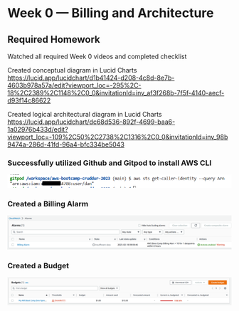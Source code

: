 # Week 0 — Billing and Architecture

## Required Homework

Watched all required Week 0 videos and completed checklist

Created conceptual diagram in Lucid Charts
    https://lucid.app/lucidchart/d1b41424-d208-4c8d-8e7b-4603b978a57a/edit?viewport_loc=-295%2C-18%2C2389%2C1148%2C0_0&invitationId=inv_af3f268b-7f5f-4140-aecf-d93f14c86622

Created logical architectural diagram in Lucid Charts
    https://lucid.app/lucidchart/dc68d536-892f-4699-baa6-1a02976b433d/edit?viewport_loc=-109%2C50%2C2738%2C1316%2C0_0&invitationId=inv_98b9474a-286d-41fd-96a4-bfc334be5043

### Successfully utilized Github and Gitpod to install AWS CLI

![Gitpod / AWS CLI proof](assets/gp_aws_cli_arn.png)

### Created a Billing Alarm

![Billing Alarm proof](assets/awsbc_alarm_proof.PNG)

### Created a Budget

![Budget proof](assets/awsbc_budget_proof.PNG)